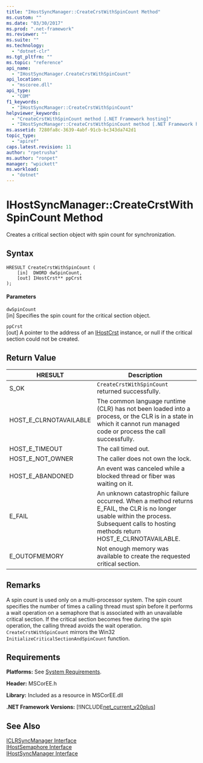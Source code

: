```yaml
---
title: "IHostSyncManager::CreateCrstWithSpinCount Method"
ms.custom: ""
ms.date: "03/30/2017"
ms.prod: ".net-framework"
ms.reviewer: ""
ms.suite: ""
ms.technology: 
  - "dotnet-clr"
ms.tgt_pltfrm: ""
ms.topic: "reference"
api_name: 
  - "IHostSyncManager.CreateCrstWithSpinCount"
api_location: 
  - "mscoree.dll"
api_type: 
  - "COM"
f1_keywords: 
  - "IHostSyncManager::CreateCrstWithSpinCount"
helpviewer_keywords: 
  - "CreateCrstWithSpinCount method [.NET Framework hosting]"
  - "IHostSyncManager::CreateCrstWithSpinCount method [.NET Framework hosting]"
ms.assetid: 7280fa8c-3639-4abf-91cb-bc343da742d1
topic_type: 
  - "apiref"
caps.latest.revision: 11
author: "rpetrusha"
ms.author: "ronpet"
manager: "wpickett"
ms.workload: 
  - "dotnet"
---
```

# IHostSyncManager::CreateCrstWithSpinCount Method
Creates a critical section object with spin count for synchronization.  
  
## Syntax  
  
```  
HRESULT CreateCrstWithSpinCount (  
    [in]  DWORD dwSpinCount,  
    [out] IHostCrst** ppCrst  
);  
```  
  
#### Parameters  
 `dwSpinCount`  
 [in] Specifies the spin count for the critical section object.  
  
 `ppCrst`  
 [out] A pointer to the address of an [IHostCrst](../../../../docs/framework/unmanaged-api/hosting/ihostcrst-interface.md) instance, or null if the critical section could not be created.  
  
## Return Value  
  
|HRESULT|Description|  
|-------------|-----------------|  
|S_OK|`CreateCrstWithSpinCount` returned successfully.|  
|HOST_E_CLRNOTAVAILABLE|The common language runtime (CLR) has not been loaded into a process, or the CLR is in a state in which it cannot run managed code or process the call successfully.|  
|HOST_E_TIMEOUT|The call timed out.|  
|HOST_E_NOT_OWNER|The caller does not own the lock.|  
|HOST_E_ABANDONED|An event was canceled while a blocked thread or fiber was waiting on it.|  
|E_FAIL|An unknown catastrophic failure occurred. When a method returns E_FAIL, the CLR is no longer usable within the process. Subsequent calls to hosting methods return HOST_E_CLRNOTAVAILABLE.|  
|E_OUTOFMEMORY|Not enough memory was available to create the requested critical section.|  
  
## Remarks  
 A spin count is used only on a multi-processor system. The spin count specifies the number of times a calling thread must spin before it performs a wait operation on a semaphore that is associated with an unavailable critical section. If the critical section becomes free during the spin operation, the calling thread avoids the wait operation. `CreateCrstWithSpinCount` mirrors the Win32 `InitializeCriticalSectionAndSpinCount` function.  
  
## Requirements  
 **Platforms:** See [System Requirements](../../../../docs/framework/get-started/system-requirements.md).  
  
 **Header:** MSCorEE.h  
  
 **Library:** Included as a resource in MSCorEE.dll  
  
 **.NET Framework Versions:** [!INCLUDE[net_current_v20plus](../../../../includes/net-current-v20plus-md.md)]  
  
## See Also  
 [ICLRSyncManager Interface](../../../../docs/framework/unmanaged-api/hosting/iclrsyncmanager-interface.md)  
 [IHostSemaphore Interface](../../../../docs/framework/unmanaged-api/hosting/ihostsemaphore-interface.md)  
 [IHostSyncManager Interface](../../../../docs/framework/unmanaged-api/hosting/ihostsyncmanager-interface.md)
